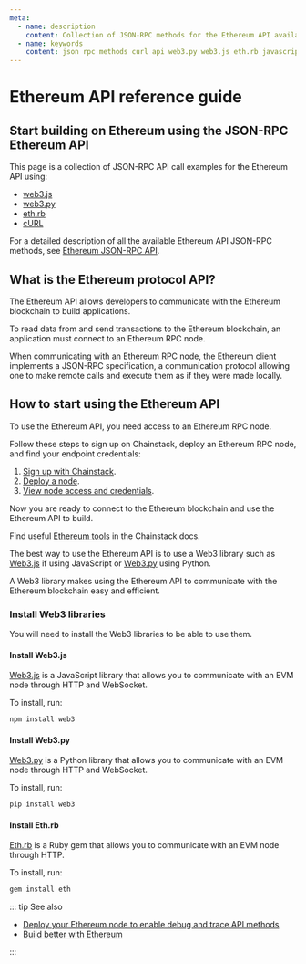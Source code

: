 ```yaml
---
meta:
  - name: description
    content: Collection of JSON-RPC methods for the Ethereum API available with examples in web3.js, web3.py, eth.rb, and cURL.
  - name: keywords
    content: json rpc methods curl api web3.py web3.js eth.rb javascript python ruby ethereum
---
```


# Ethereum API reference guide

## Start building on Ethereum using the JSON-RPC Ethereum API

This page is a collection of JSON-RPC API call examples for the Ethereum API using:

- [web3.js](https://web3js.readthedocs.io/)
- [web3.py](https://web3py.readthedocs.io/)
- [eth.rb](https://github.com/q9f/eth.rb/)
- [cURL](https://curl.se/)

For a detailed description of all the available Ethereum API JSON-RPC methods, see [Ethereum JSON-RPC API](https://ethereum.org/en/developers/docs/apis/json-rpc/).

## What is the Ethereum protocol API?

The Ethereum API allows developers to communicate with the Ethereum blockchain to build applications.

To read data from and send transactions to the Ethereum blockchain, an application must connect to an Ethereum RPC node.

When communicating with an Ethereum RPC node, the Ethereum client implements a JSON-RPC specification, a communication protocol allowing one to make remote calls and execute them as if they were made locally.

## How to start using the Ethereum API

To use the Ethereum API, you need access to an Ethereum RPC node.

Follow these steps to sign up on Chainstack, deploy an Ethereum RPC node, and find your endpoint credentials:

1. <a href="https://console.chainstack.com/user/account/create" target="_blank">Sign up with Chainstack</a>.
1. [Deploy a node](/platform/join-a-public-network#join-an-ethereum-network).
1. [View node access and credentials](/platform/view-node-access-and-credentials).

Now you are ready to connect to the Ethereum blockchain and use the Ethereum API to build.

Find useful [Ethereum tools](/operations/ethereum/tools#interaction-tools) in the Chainstack docs.

The best way to use the Ethereum API is to use a Web3 library such as [Web3.js](https://web3js.readthedocs.io/) if using JavaScript or [Web3.py](https://web3py.readthedocs.io/) using Python.

A Web3 library makes using the Ethereum API to communicate with the Ethereum blockchain easy and efficient.

### Install Web3 libraries

You will need to install the Web3 libraries to be able to use them.

#### Install Web3.js

[Web3.js](https://web3js.readthedocs.io/) is a JavaScript library that allows you to communicate with an EVM node through HTTP and WebSocket.

To install, run:

```sh
npm install web3
```

#### Install Web3.py

[Web3.py](https://web3py.readthedocs.io/) is a Python library that allows you to communicate with an EVM node through HTTP and WebSocket.

To install, run:

```sh
pip install web3
```

#### Install Eth.rb

[Eth.rb](https://github.com/q9f/eth.rb/) is a Ruby gem that allows you to communicate with an EVM node through HTTP.

To install, run:

```sh
gem install eth
```

::: tip See also

  * [Deploy your Ethereum node to enable debug and trace API methods](/api/ethereum/deploy-your-ethereum-node-to-enable-debug-and-trace-api-methods)
  * <a href="https://chainstack.com/build-better-with-ethereum/" target="_blank">Build better with Ethereum</a>

:::
